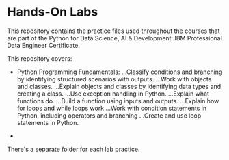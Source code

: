 # Hands-On Labs

This repository contains the practice files used throughout the courses that are part of the Python for Data Science, AI & Development: IBM Professional Data Engineer Certificate.

This repository covers:
- Python Programming Fundamentals:
  ...Classify conditions and branching by identifying structured scenarios with outputs.
  ...Work with objects and classes.
  ...Explain objects and classes by identifying data types and creating a class.
  ...Use exception handling in Python.
  ...Explain what functions do.
  ...Build a function using inputs and outputs.
  ...Explain how for loops and while loops work
  ...Work with condition statements in Python, including operators and branching
  ...Create and use loop statements in Python.
  
- 

There's a separate folder for each lab practice.
